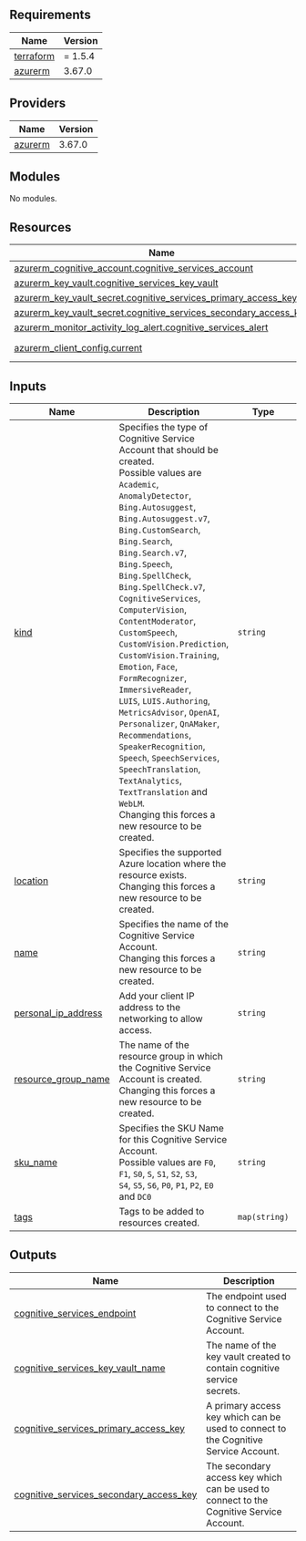 ## Requirements

| Name | Version |
|------|---------|
| <a name="requirement_terraform"></a> [terraform](#requirement\_terraform) | = 1.5.4 |
| <a name="requirement_azurerm"></a> [azurerm](#requirement\_azurerm) | 3.67.0 |

## Providers

| Name | Version |
|------|---------|
| <a name="provider_azurerm"></a> [azurerm](#provider\_azurerm) | 3.67.0 |

## Modules

No modules.

## Resources

| Name | Type |
|------|------|
| [azurerm_cognitive_account.cognitive_services_account](https://registry.terraform.io/providers/hashicorp/azurerm/3.67.0/docs/resources/cognitive_account) | resource |
| [azurerm_key_vault.cognitive_services_key_vault](https://registry.terraform.io/providers/hashicorp/azurerm/3.67.0/docs/resources/key_vault) | resource |
| [azurerm_key_vault_secret.cognitive_services_primary_access_key](https://registry.terraform.io/providers/hashicorp/azurerm/3.67.0/docs/resources/key_vault_secret) | resource |
| [azurerm_key_vault_secret.cognitive_services_secondary_access_key](https://registry.terraform.io/providers/hashicorp/azurerm/3.67.0/docs/resources/key_vault_secret) | resource |
| [azurerm_monitor_activity_log_alert.cognitive_services_alert](https://registry.terraform.io/providers/hashicorp/azurerm/3.67.0/docs/resources/monitor_activity_log_alert) | resource |
| [azurerm_client_config.current](https://registry.terraform.io/providers/hashicorp/azurerm/3.67.0/docs/data-sources/client_config) | data source |

## Inputs

| Name | Description | Type | Default | Required |
|------|-------------|------|---------|:--------:|
| <a name="input_kind"></a> [kind](#input\_kind) | Specifies the type of Cognitive Service Account that should be created. <br>Possible values are `Academic`, `AnomalyDetector`, `Bing.Autosuggest`, <br>`Bing.Autosuggest.v7`, `Bing.CustomSearch`, `Bing.Search`, `Bing.Search.v7`, <br>`Bing.Speech`, `Bing.SpellCheck`, `Bing.SpellCheck.v7`, `CognitiveServices`, <br>`ComputerVision`, `ContentModerator`, `CustomSpeech`, `CustomVision.Prediction`, <br>`CustomVision.Training`, `Emotion`, `Face`, `FormRecognizer`, `ImmersiveReader`, <br>`LUIS`, `LUIS.Authoring`, `MetricsAdvisor`, `OpenAI`, `Personalizer`, `QnAMaker`, <br>`Recommendations`, `SpeakerRecognition`, `Speech`, `SpeechServices`, `SpeechTranslation`, <br>`TextAnalytics`, `TextTranslation` and `WebLM`. <br>Changing this forces a new resource to be created. | `string` | `"CognitiveServices"` | no |
| <a name="input_location"></a> [location](#input\_location) | Specifies the supported Azure location where the resource exists. <br>Changing this forces a new resource to be created. | `string` | `"West Europe"` | no |
| <a name="input_name"></a> [name](#input\_name) | Specifies the name of the Cognitive Service Account. <br>Changing this forces a new resource to be created. | `string` | n/a | yes |
| <a name="input_personal_ip_address"></a> [personal\_ip\_address](#input\_personal\_ip\_address) | Add your client IP address to the networking to allow<br>access. | `string` | n/a | yes |
| <a name="input_resource_group_name"></a> [resource\_group\_name](#input\_resource\_group\_name) | The name of the resource group in which the Cognitive Service Account is created. <br>Changing this forces a new resource to be created. | `string` | n/a | yes |
| <a name="input_sku_name"></a> [sku\_name](#input\_sku\_name) | Specifies the SKU Name for this Cognitive Service Account. <br>Possible values are `F0`, `F1`, `S0`, `S`, `S1`, `S2`, `S3`, <br>`S4`, `S5`, `S6`, `P0`, `P1`, `P2`, `E0` and `DC0` | `string` | `"S0"` | no |
| <a name="input_tags"></a> [tags](#input\_tags) | Tags to be added to resources created. | `map(string)` | `{}` | no |

## Outputs

| Name | Description |
|------|-------------|
| <a name="output_cognitive_services_endpoint"></a> [cognitive\_services\_endpoint](#output\_cognitive\_services\_endpoint) | The endpoint used to connect to the Cognitive Service Account. |
| <a name="output_cognitive_services_key_vault_name"></a> [cognitive\_services\_key\_vault\_name](#output\_cognitive\_services\_key\_vault\_name) | The name of the key vault created to contain cognitive service<br>secrets. |
| <a name="output_cognitive_services_primary_access_key"></a> [cognitive\_services\_primary\_access\_key](#output\_cognitive\_services\_primary\_access\_key) | A primary access key which can be used to connect to the Cognitive Service Account. |
| <a name="output_cognitive_services_secondary_access_key"></a> [cognitive\_services\_secondary\_access\_key](#output\_cognitive\_services\_secondary\_access\_key) | The secondary access key which can be used to connect to the Cognitive Service Account. |
